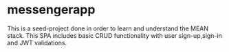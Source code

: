 # messengerapp
This is a seed-project done in order to learn and understand the MEAN stack. This SPA includes basic CRUD functionality with user sign-up,sign-in
and JWT validations.
